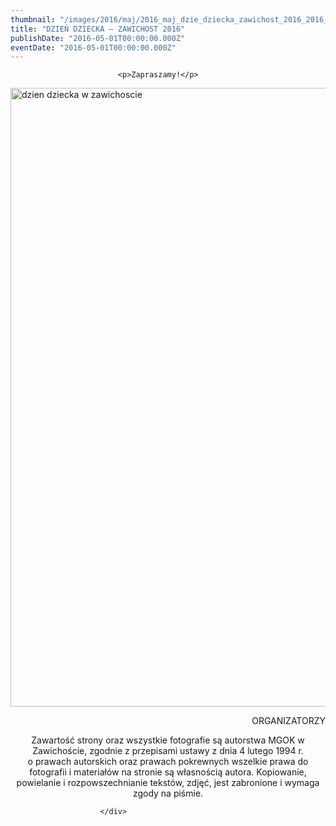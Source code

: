 ```yaml
---
thumbnail: "/images/2016/maj/2016_maj_dzie_dziecka_zawichost_2016_2016_05_dzie_dziecka_zawichost_2016_dzien-dziecka-w-zawichoscie.jpg"
title: "DZIEŃ DZIECKA – ZAWICHOST 2016"
publishDate: "2016-05-01T00:00:00.000Z"
eventDate: "2016-05-01T00:00:00.000Z"
---
```


<div class="entry-content">
							
							<p>Zapraszamy!</p>
<p><img fetchpriority="high" decoding="async" class="aligncenter size-full wp-image-3812" src="/images/2016/maj/2016_maj_dzie_dziecka_zawichost_2016_2016_05_dzie_dziecka_zawichost_2016_dzien-dziecka-w-zawichoscie.jpg" alt="dzien dziecka w zawichoscie" width="700" height="990" srcset="/images/2016/maj/2016_maj_dzie_dziecka_zawichost_2016_2016_05_dzie_dziecka_zawichost_2016_dzien-dziecka-w-zawichoscie.jpg 700w, /images/2016/maj/dzien-dziecka-w-zawichoscie-212x300.jpg 212w" sizes="(max-width: 700px) 100vw, 700px"></p>
<p style="text-align: right;">ORGANIZATORZY</p>
<p style="text-align: center;">
Zawartość strony oraz wszystkie fotografie są autorstwa MGOK w Zawichoście, zgodnie z przepisami ustawy z dnia 4 lutego 1994 r.<br>
o prawach autorskich oraz prawach pokrewnych wszelkie prawa do fotografii i materiałów na stronie są własnością autora. Kopiowanie, powielanie i rozpowszechnianie tekstów, zdjęć, jest zabronione i wymaga zgody na piśmie.</p>
						
						</div>
